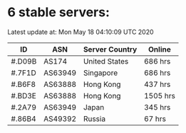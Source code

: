 # 6 stable servers:

Latest update at: Mon May 18 04:10:09 UTC 2020

| ID | ASN | Server Country | Online |
| -- | --- | -------------- | ------ |
| #.D09B | AS174 | United States | 686 hrs |
| #.7F1D | AS63949 | Singapore | 686 hrs |
| #.B6F8 | AS63888 | Hong Kong | 437 hrs |
| #.BD3E | AS63888 | Hong Kong | 1505 hrs |
| #.2A79 | AS63949 | Japan | 345 hrs |
| #.86B4 | AS49392 | Russia | 67 hrs |

